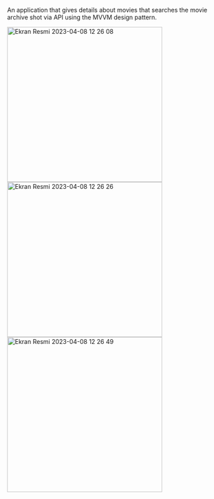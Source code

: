 
An application that gives details about movies that searches the movie archive shot via API using the MVVM design pattern.





<img width="360" alt="Ekran Resmi 2023-04-08 12 26 08" src="https://user-images.githubusercontent.com/96181594/230714136-f2d72f99-6512-4a40-b109-86c8a4890120.png">
<img width="360" alt="Ekran Resmi 2023-04-08 12 26 26" src="https://user-images.githubusercontent.com/96181594/230714143-c0cf101a-8074-48bc-a548-62b4efbfa9fc.png">
<img width="360" alt="Ekran Resmi 2023-04-08 12 26 49" src="https://user-images.githubusercontent.com/96181594/230714145-a2d8f3da-6cde-4f9e-be87-8bbdafcb6acb.png">

